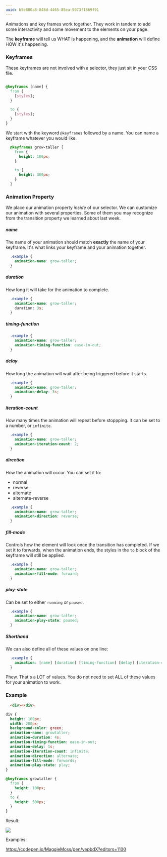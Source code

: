 ```yaml
---
uuid: b5e880a8-848d-4465-85ea-5073f1869f91
---
```



Animations and key frames work together. They work in tandem to add some interactivity and some movement to the elements on your page.

The **keyframe** will tell us WHAT is happening, and the **animation** will define HOW it's happening.

### Keyframes

These keyframes are not involved with a selector, they just sit in your CSS file.

```css

@keyframes [name] {
  from {
    [styles];
  }

  to {
    [styles];
  }
}
```

We start with the keyword `@keyframes` followed by a name. You can name a keyframe
whatever you would like.


```css
  @keyframes grow-taller {
    from {
      height: 100px;
    }

    to {
      height: 300px;
    }
  }
```

### Animation Property

We place our animation property *inside* of our selector. We can customize our animation
with several properties. Some of them you may recognize from the transition property we learned about last week.

##### name

The name of your animation should match **exactly** the name of your keyframe.
It's what links your keyframe and your animation together.

```css
  .example {
    animation-name: grow-taller;    
  }
```

##### duration
How long it will take for the animation to complete.

```css
  .example {
    animation-name: grow-taller;
    duration: 3s;
  }
```

##### timing-function
<!-- Add definition -->

```css
  .example {
    animation-name: grow-taller;
    animation-timing-function: ease-in-out;
  }
```

##### delay

How long the animation will wait after being triggered before it starts.

```css
  .example {
    animation-name: grow-taller;
    animation-delay: 3s;
  }
```

##### iteration-count

How many times the animation will repeat before stoppping. It can be set to a number, or `infinite`.

```css
  .example {
    animation-name: grow-taller;
    animation-iteration-count: 2;
  }
```

##### direction

How the animation will occur. You can set it to:
- normal
- reverse
- alternate
- alternate-reverse

```css
  .example {
    animation-name: grow-taller;
    animation-direction: reverse;
  }
```

##### fill-mode

Controls how the element will look once the transition has completed. If we set it to forwards, when the animation ends, the styles in the `to` block of the keyframe will still be applied.

```css
  .example {
    animation-name: grow-taller;
    animation-fill-mode: forward;
  }
```

##### play-state

Can be set to either `running` or `paused`.

```css
  .example {
    animation-name: grow-taller;
    animation-play-state: paused;
  }
```

##### Shorthand
We can also define all of these values on one line:

```css
  .example {
    animation: [name] [duration] [timing-function] [delay] [iteration-count] [direction] [fill-mode] [play-state]
  }
```

Phew. That's a LOT of values. You do not need to set ALL of these values for your animation to work.

### Example

```html
  <div></div>
```

```css
div {
  height: 100px;
  width: 200px;
  background-color: green;
  animation-name: growtaller;
  animation-duration: 4s;
  animation-timing-function: ease-in-out;
  animation-delay: 1s;
  animation-iteration-count: infinite;
  animation-direction: alternate;
  animation-fill-mode: forwards;
  animation-play-state: play;
}

@keyframes growtaller {
  from {
    height: 100px;
  }
  to {
    height: 500px;
  }
}
```

Result:

![](https://cl.ly/3B1O200B2628/Screen%20Recording%202017-10-01%20at%2004.56%20PM.gif)


Examples:

https://codepen.io/MaggieMoss/pen/vepbdX?editors=1100
